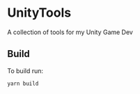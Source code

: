 # UnityTools

A collection of tools for my Unity Game Dev


## Build

To build run:

```bash
yarn build
```